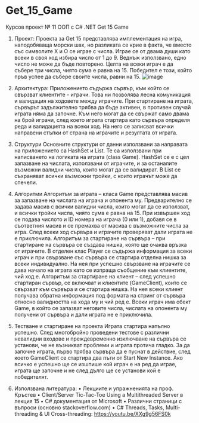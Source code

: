 # Get_15_Game
Курсов проект № 11
ООП с С# .NET
Get 15 Game

1. Проект:
Проекта за Get 15 представлява имплементация на игра, наподобяваща морски шах, но
разликата се крие в факта, че вместо със символите Х и О се играе с числа. Играе се от
двама души като всеки в своя ход избира число от 1 до 9. Веднъж използвано, едно число
не може да бъде повторено. Целта на всеки играч е да събере три числа, чиято сума е
равна на 15. Победител е този, който пръв успее да събере своите числа, равни на 15.
![image](https://user-images.githubusercontent.com/72600322/184536760-03df69a1-4f39-4793-9353-541ab91b5813.png)

2. Архитектура:
Приложението съдържа сървър, към който се свързват клиентите - играчи. Това ни
позволява лесна комуникация и валидация на ходовете между играчите. При стартиране
на играта, сървърът задължително трябва да бъде активен, в противен случай играта няма
да започне. Към него могат да се свържат само двама на брой играчи, след което играта
стартира като сървъра определя реда и валидацията на всеки ход. На него се записват
всички направени стъпки от страна на играчите и резултата от играта.
3. Структури
Основните структури от данни използвани за направата на приложението са HashSet и
List. Те са използвани при написването на логиката на играта (class Game). HashSet се е
с цел запазване на числата, използвани от играчите, и за останалите възможни валидни
числа, които могат да се валидират. В List се съхраняват всички възможни тройки, с
които играчът може да спечели.
4. Алгоритми
Алгоритъм за играта – класа Game представлява масив за запазване на числата на
играча и опонента му. Предварително се задава масив с всички валидни числа, които
могат да се използват, и всички тройки числа, чиято сума е равна на 15. При извършен
ход се подава числото и ID номера на играча (0 или 1), добавя се в съответния масив и се
премахва от масива с възможните числа за игра. След всеки ход сървъра и играчите
проверяват дали играта не е приключила.
Алгоритъм за стартиране на сървъра – при стартиране на сървъра се създава нишка,
която ще очаква връзка от играчите. В отделен клас Player се съдържа информация за
всеки играч и при свързване със сървъра се стартира отделна нишка за всеки
индивидуално. На нея при успешно свързване на играчите се дава начало на играта като
се изпраща съобщение към клиентите, чий ход е.
Алгоритъм за стартиране на клиент – след успешно стартиран сървър, се включват и
клиентите (GameClient), които се свързват към сървъра и се стартира нишка. На нея всеки
клиент получава обратна информация под формата на стринг от сървъра относно
валидността на хода му и чий ред е. Всеки играч има обект Game, в който се запазват
неговите числа, числата на опонента му получени от сървъра и дали играта не е
приключила.
5. Тестване и стартиране на проекта
Играта стартира напълно успешно. След многобройно проведени тестове с различни
невалидни входове и преждевременно изключване на сървъра се установи, че не
възникват проблеми и играта протича гладко.
За да започне играта, първо трябва сървъра да е пуснат в действие, след което
GameClient се стартира два пъти от Start New Instance. Ако всичко е успешно ще се
изшпише кой играч е на ред да играе, играта ще започне и не след дълго ще се установи
кой е победителят.
6. Използвана литература:
• Лекциите и упражненията на проф. Кръстев
• Client/Server Tic-Tac-Toe Using a Multithreaded Server в лекция 15
• C# документация от Microsoft
• Различни страници с въпроси (основно stackoverflow.com)
• C# Threads, Tasks, Multi-threading & UI Cross-threading:
https://youtu.be/XXg9g56FS0k
